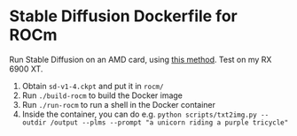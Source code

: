# Stable Diffusion Dockerfile for ROCm

Run Stable Diffusion on an AMD card, using [this method](https://www.youtube.com/watch?v=d_CgaHyA_n4). Test on my RX 6900 XT.

1. Obtain `sd-v1-4.ckpt` and put it in `rocm/`
1. Run `./build-rocm` to build the Docker image
1. Run `./run-rocm` to run a shell in the Docker container
1. Inside the container, you can do e.g. `python scripts/txt2img.py --outdir /output --plms --prompt "a unicorn riding a purple tricycle"`
